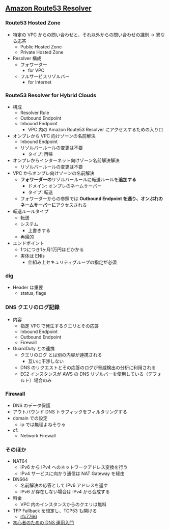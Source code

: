 ## [Amazon Route53 Resolver](https://www.youtube.com/watch?v=6nf6vIQha1g&list=PLzWGOASvSx6FIwIC2X1nObr1KcMCBBlqY&index=16&ab_channel=AmazonWebServicesJapan%E5%85%AC%E5%BC%8F)

### Route53 Hosted Zone

- 特定の VPC からの問い合わせと、それ以外からの問い合わせの識別 → 異なる応答
  - Public Hosted Zone
  - Private Hosted Zone
- Resolver 構成
  - フォワーダー
    - for VPC
  - フルサービスリゾルバー
    - for Internet

### Route53 Resolver for Hybrid Clouds

- 構成
  - Resolver Rule
  - Outbound Endpoint
  - Inbound Endpoint
    - VPC 内の Amazon Route53 Resolver にアクセスするための入り口
- オンプレから VPC 向けゾーンの名前解決
  - Inbound Endpoint
  - リゾルバールールの変更は不要
    - タイプ: 再帰
- オンプレからインターネット向けゾーン名前解決解決
  - リゾルバールールの変更は不要
- VPC からオンプレ向けゾーンの名前解決
  - **フォワーダーの**リゾルバールールに転送ルールを**追加する**
    - ドメイン: オンプレのネームサーバー
    - タイプ: 転送
  - フォワーダーからの参照では **Outbound Endpoint を通り、オンぷれのネームサーバーに**アクセスされる
- 転送ルールタイプ
  - 転送
  - システム
    - 上書きする
  - 再帰的
- エンドポイント
  - 1つにつき1ヶ月1万円ほどかかる
  - 実体は ENIs
    - 仕組み上セキュリティグループの指定が必須

### dig

- Header は重要
  - status, flags

### DNS クエリのログ記録

- 内容
  - 指定 VPC で発生するクエリとその応答
  - Inbound Endpoint
  - Outbound Endpoint
  - Firewall
- GuardDuty との連携
  - クエリのログ とは別の内容が連携される
    - 互いに干渉しない
  - DNS のリクエストとその応答のログが脅威検出の分析に利用される
  - EC2 インスタンスが AWS の DNS リゾルバーを使用している（デフォルト）場合のみ

### Firewall

- DNS のデータ保護
- アウトバウンド DNS トラフィックをフィルタリングする
- domain での設定
  - ip では無理よねそりゃ
- cf:
  - Network Firewall

### そのほか

- NAT64
  - IPv6 から IPv4 へのネットワークアドレス変換を行う
  - IPv4 サービスに向かう通信は NAT Gateway を経由
- DNS64
  - 名前解決の応答として IPv6 アドレスを返す
  - IPv6 が存在しない場合は IPv4 から合成する
- 料金
  - VPC 内のインスタンスからのクエリは無料
- TFP Fallback を想定し、TCP53 も開ける
  - [rfc7766](https://tex2e.github.io/rfc-translater/html/rfc7766.html)
- [初心者のための DNS 運用入門](https://dnsops.jp/event/20140626/dns-beginners-guide2014-mizuno.pdf)
